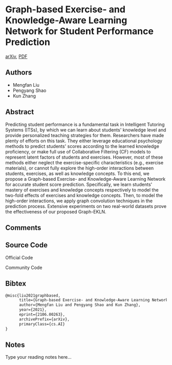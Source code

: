 
# Graph-based Exercise- and Knowledge-Aware Learning Network for Student Performance Prediction

[arXiv](https://arxiv.org/abs/2106.0263), [PDF](https://arxiv.org/pdf/2106.0263.pdf)

## Authors

- Mengfan Liu
- Pengyang Shao
- Kun Zhang

## Abstract

Predicting student performance is a fundamental task in Intelligent Tutoring Systems (ITSs), by which we can learn about students' knowledge level and provide personalized teaching strategies for them. Researchers have made plenty of efforts on this task. They either leverage educational psychology methods to predict students' scores according to the learned knowledge proficiency, or make full use of Collaborative Filtering (CF) models to represent latent factors of students and exercises. However, most of these methods either neglect the exercise-specific characteristics (e.g., exercise materials), or cannot fully explore the high-order interactions between students, exercises, as well as knowledge concepts. To this end, we propose a Graph-based Exercise- and Knowledge-Aware Learning Network for accurate student score prediction. Specifically, we learn students' mastery of exercises and knowledge concepts respectively to model the two-fold effects of exercises and knowledge concepts. Then, to model the high-order interactions, we apply graph convolution techniques in the prediction process. Extensive experiments on two real-world datasets prove the effectiveness of our proposed Graph-EKLN.

## Comments



## Source Code

Official Code



Community Code



## Bibtex

```tex
@misc{liu2021graphbased,
      title={Graph-based Exercise- and Knowledge-Aware Learning Network for Student Performance Prediction}, 
      author={Mengfan Liu and Pengyang Shao and Kun Zhang},
      year={2021},
      eprint={2106.00263},
      archivePrefix={arXiv},
      primaryClass={cs.AI}
}
```

## Notes

Type your reading notes here...

